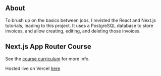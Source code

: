 ## About
To brush up on the basics between jobs, I revisted the React and Next.js tutorials, leading to this project. It uses a PostgreSQL database to store invoices, and allow creating, editing, and deleting those invoices.

## Next.js App Router Course

See the [course curriculum](https://nextjs.org/learn) for more info.

Hosted live on Vercel [here](https://james-allen-nextjs.vercel.app/dashboard)
